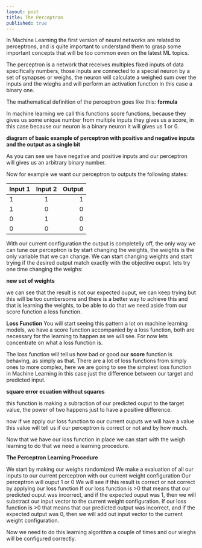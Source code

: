 ```yaml
---
layout: post
title: The Perceptron
published: true
---
```


In Machine Learning the first version of neural networks are related to perceptrons, and is quite important to understand them to grasp some important concepts that will be too common even on the latest ML topics.

The perceptron is a network that receives multiples fixed inputs of data specifically numbers, those inputs are connected to a special neuron by a set of synapses or weighs, the neuron will calculate a weighed sum over the inputs and the wieghs and will perform an activation function in this case a binary one.

The mathematical definition of the perceptron goes like this:
**formula**

In machine learning we call this functions score functions, because they gives us some unique number from multiple inputs they gives us a score, in this case because our neuron is a binary neuron it will gives us 1 or 0. 


**diagram of basic example of perceptron with positive and negative inputs and the output as a single bit**

As you can see we have negative and positive inputs and our perceptron will gives us an arbitrary binary number.

Now for example we want our perceptron to outputs the following states:


| Input 1   |      Input 2      |  Output |
|----------|:-------------:|------:|
| 1 |  1 |1 |
| 1 |   0  |   0 |
| 0 | 1 |    0|
| 0 | 0 |    0|


With our current configuration the output is completelly off, the only way we can tune our perceptron is by start changing the weights, the weights is the only variable that we can change.
We can start changing weights and start trying if the desired output match exactly with the objective ouput. lets try one time changing the weighs:

**new set of weights**

we can see that the result is not our expected ouput, we can keep trying but this will be too cumbersome and there is a better way to achieve this and that is learning the weights, to be able to do that we need aside from our score function a loss function.

**Loss Function**
You will start seeing this pattern a lot on machine learning models, we have a score function accompanied by a loss function, both are necessary for the learning to happen as we will see. For now lets concentrate on what a loss function is.

The loss function will tell us how bad or good our **score** function is behaving, as simply as that. There are a lot of loss functions from simply ones to more complex, here we are going to see the simplest loss function in Machine Learning in this case just the difference between our target and predicted input.

**square error ecuation without squares**

this function is making a subraction of our predicted ouput to the target value, the power of two happens just to have a positive difference.

now if we apply our loss function to our current ouputs we will have a value this value will tell us if our perceptron is correct or not and by how much.

Now that we have our loss function in place we can start with the weigh learning to do that we need a learning procedure.

**The Perceptron Learning Procedure**

We start by making our weighs randomized
We make a evaluation of all our inputs to our current perceptron with our current weight configuration
Our perceptron will ouput 1 or 0
We will see if this result is correct or not correct by applying our loss function
If our loss function is >0 that means that our predicted ouput was incorrect, and if the expected ouput was 1, then we will substract our input vector to the current weight configuration.
If our loss function is >0 that means that our predicted output was incorrect, and if the expected output was 0, then we will add out input vector to the current weight configuration.

Now we need to do this learning algorithm a couple of times and our wieghs will be configured correctly.

